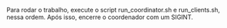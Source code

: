 Para rodar o trabalho, execute o script run_coordinator.sh e run_clients.sh, nessa ordem. Após isso, encerre o coordenador com um SIGINT.